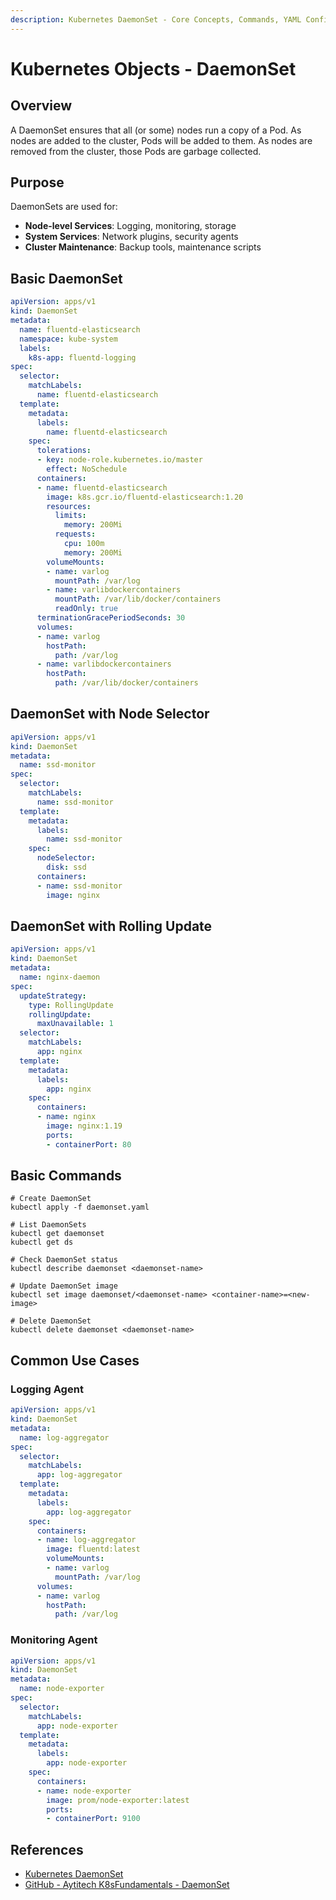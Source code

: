 ```yaml
---
description: Kubernetes DaemonSet - Core Concepts, Commands, YAML Configuration, and Practical Examples
---
```


# Kubernetes Objects - DaemonSet

## Overview

A DaemonSet ensures that all (or some) nodes run a copy of a Pod. As nodes are added to the cluster, Pods will be added
to them. As nodes are removed from the cluster, those Pods are garbage collected.

## Purpose

DaemonSets are used for:

* **Node-level Services**: Logging, monitoring, storage
* **System Services**: Network plugins, security agents
* **Cluster Maintenance**: Backup tools, maintenance scripts

## Basic DaemonSet

```yaml
apiVersion: apps/v1
kind: DaemonSet
metadata:
  name: fluentd-elasticsearch
  namespace: kube-system
  labels:
    k8s-app: fluentd-logging
spec:
  selector:
    matchLabels:
      name: fluentd-elasticsearch
  template:
    metadata:
      labels:
        name: fluentd-elasticsearch
    spec:
      tolerations:
      - key: node-role.kubernetes.io/master
        effect: NoSchedule
      containers:
      - name: fluentd-elasticsearch
        image: k8s.gcr.io/fluentd-elasticsearch:1.20
        resources:
          limits:
            memory: 200Mi
          requests:
            cpu: 100m
            memory: 200Mi
        volumeMounts:
        - name: varlog
          mountPath: /var/log
        - name: varlibdockercontainers
          mountPath: /var/lib/docker/containers
          readOnly: true
      terminationGracePeriodSeconds: 30
      volumes:
      - name: varlog
        hostPath:
          path: /var/log
      - name: varlibdockercontainers
        hostPath:
          path: /var/lib/docker/containers
```

## DaemonSet with Node Selector

```yaml
apiVersion: apps/v1
kind: DaemonSet
metadata:
  name: ssd-monitor
spec:
  selector:
    matchLabels:
      name: ssd-monitor
  template:
    metadata:
      labels:
        name: ssd-monitor
    spec:
      nodeSelector:
        disk: ssd
      containers:
      - name: ssd-monitor
        image: nginx
```

## DaemonSet with Rolling Update

```yaml
apiVersion: apps/v1
kind: DaemonSet
metadata:
  name: nginx-daemon
spec:
  updateStrategy:
    type: RollingUpdate
    rollingUpdate:
      maxUnavailable: 1
  selector:
    matchLabels:
      app: nginx
  template:
    metadata:
      labels:
        app: nginx
    spec:
      containers:
      - name: nginx
        image: nginx:1.19
        ports:
        - containerPort: 80
```

## Basic Commands

```shell
# Create DaemonSet
kubectl apply -f daemonset.yaml

# List DaemonSets
kubectl get daemonset
kubectl get ds

# Check DaemonSet status
kubectl describe daemonset <daemonset-name>

# Update DaemonSet image
kubectl set image daemonset/<daemonset-name> <container-name>=<new-image>

# Delete DaemonSet
kubectl delete daemonset <daemonset-name>
```

## Common Use Cases

### Logging Agent

```yaml
apiVersion: apps/v1
kind: DaemonSet
metadata:
  name: log-aggregator
spec:
  selector:
    matchLabels:
      app: log-aggregator
  template:
    metadata:
      labels:
        app: log-aggregator
    spec:
      containers:
      - name: log-aggregator
        image: fluentd:latest
        volumeMounts:
        - name: varlog
          mountPath: /var/log
      volumes:
      - name: varlog
        hostPath:
          path: /var/log
```

### Monitoring Agent

```yaml
apiVersion: apps/v1
kind: DaemonSet
metadata:
  name: node-exporter
spec:
  selector:
    matchLabels:
      app: node-exporter
  template:
    metadata:
      labels:
        app: node-exporter
    spec:
      containers:
      - name: node-exporter
        image: prom/node-exporter:latest
        ports:
        - containerPort: 9100
```

## References

- [Kubernetes DaemonSet](https://kubernetes.io/docs/concepts/workloads/controllers/daemonset/)
- [GitHub - Aytitech K8sFundamentals - DaemonSet](https://github.com/aytitech/k8sfundamentals/tree/main/daemonset)

